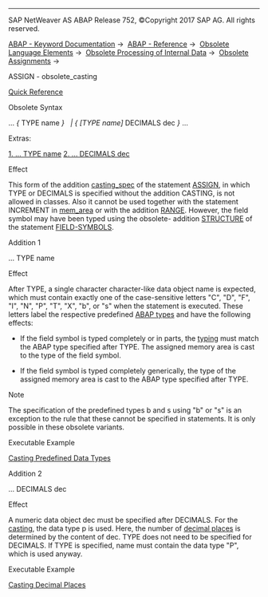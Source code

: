   

* * *

SAP NetWeaver AS ABAP Release 752, ©Copyright 2017 SAP AG. All rights reserved.

[ABAP - Keyword Documentation](javascript:call_link\('abenabap.htm'\)) →  [ABAP - Reference](javascript:call_link\('abenabap_reference.htm'\)) →  [Obsolete Language Elements](javascript:call_link\('abenabap_obsolete.htm'\)) →  [Obsolete Processing of Internal Data](javascript:call_link\('abendata_internal_obsolete.htm'\)) →  [Obsolete Assignments](javascript:call_link\('abenobsolete_assignments.htm'\)) → 

ASSIGN - obsolete\_casting

[Quick Reference](javascript:call_link\('abapassign_shortref.htm'\))

Obsolete Syntax

... *{* TYPE name *}*
  *|* *{* *\[*TYPE name*\]* DECIMALS dec *}* ...

Extras:

[1\. ... TYPE name](#!ABAP_ADDITION_1@1@)
[2\. ... DECIMALS dec](#!ABAP_ADDITION_2@2@)

Effect

This form of the addition [casting\_spec](javascript:call_link\('abapassign_casting.htm'\)) of the statement [ASSIGN](javascript:call_link\('abapassign.htm'\)), in which TYPE or DECIMALS is specified without the addition CASTING, is not allowed in classes. Also it cannot be used together with the statement INCREMENT in [mem\_area](javascript:call_link\('abapassign_mem_area.htm'\)) or with the addition [RANGE](javascript:call_link\('abapassign_range.htm'\)). However, the field symbol may have been typed using the obsolete- addition [STRUCTURE](javascript:call_link\('abapfield-symbols_obsolete_typing.htm'\)) of the statement [FIELD-SYMBOLS](javascript:call_link\('abapfield-symbols.htm'\)).

Addition 1

... TYPE name

Effect

After TYPE, a single character character-like data object name is expected, which must contain exactly one of the case-sensitive letters "C", "D", "F", "I", "N", "P", "T", "X", "b", or "s" when the statement is executed. These letters label the respective predefined [ABAP types](javascript:call_link\('abenpredefined_data_type_glosry.htm'\) "Glossary Entry") and have the following effects:

-   If the field symbol <fs> is typed completely or in parts, the [typing](javascript:call_link\('abentyping_glosry.htm'\) "Glossary Entry") must match the ABAP type specified after TYPE. The assigned memory area is cast to the type of the field symbol.
    
-   If the field symbol is typed completely generically, the type of the assigned memory area is cast to the ABAP type specified after TYPE.
    

Note

The specification of the predefined types b and s using "b" or "s" is an exception to the rule that these cannot be specified in statements. It is only possible in these obsolete variants.

Executable Example

[Casting Predefined Data Types](javascript:call_link\('abencasting_obsolete_type_abexa.htm'\))

Addition 2

... DECIMALS dec

Effect

A numeric data object dec must be specified after DECIMALS. For the [casting](javascript:call_link\('abencast_casting_glosry.htm'\) "Glossary Entry"), the data type p is used. Here, the number of [decimal places](javascript:call_link\('abenfractional_portion_glosry.htm'\) "Glossary Entry") is determined by the content of dec. TYPE does not need to be specified for DECIMALS. If TYPE is specified, name must contain the data type "P", which is used anyway.

Executable Example

[Casting Decimal Places](javascript:call_link\('abencasting_obsolete_dec_abexa.htm'\))